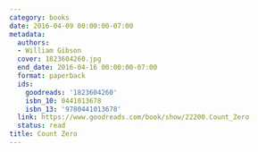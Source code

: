 ```yaml
---
category: books
date: 2016-04-09 00:00:00-07:00
metadata:
  authors:
  - William Gibson
  cover: 1823604260.jpg
  end_date: 2016-04-16 00:00:00-07:00
  format: paperback
  ids:
    goodreads: '1823604260'
    isbn_10: 0441013678
    isbn_13: '9780441013678'
  link: https://www.goodreads.com/book/show/22200.Count_Zero
  status: read
title: Count Zero
---
```

